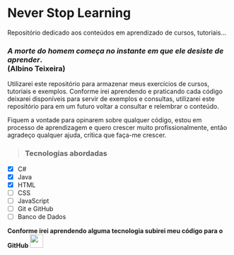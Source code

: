 # Never Stop Learning
Repositório dedicado aos conteúdos em aprendizado de cursos, tutoriais...

### _A morte do homem começa no instante em que ele desiste de aprender_.<br>(Albino Teixeira)

Utilizarei este repositório para armazenar meus exercícios de cursos, tutoriais e exemplos. Conforme irei aprendendo e praticando cada código deixarei disponíveis para servir de exemplos e consultas, utilizarei este repositório para em um futuro voltar a consultar e relembrar o conteúdo.

Fiquem a vontade para opinarem sobre qualquer código, estou em processo de aprendizagem e quero crescer muito profissionalmente, então agradeço qualquer ajuda, crítica que faça-me crescer.

>### Tecnologias abordadas

- [x] C#
- [x] Java
- [x] HTML
- [ ] CSS
- [ ] JavaScript
- [ ] Git e GitHub
- [ ] Banco de Dados

**Conforme irei aprendendo alguma tecnologia subirei meu código para o GitHub**
<img src="https://www.freeiconspng.com/thumbs/github-icon/github-icon-1.png" width="30">
